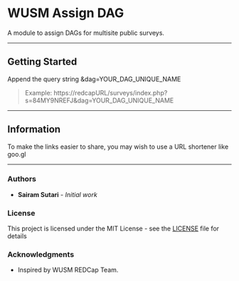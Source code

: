 # WUSM Assign DAG

A module to assign DAGs for multisite public surveys.
********************************************************************************

## Getting Started

Append the query string &dag=YOUR_DAG_UNIQUE_NAME
> Example:  https://redcapURL/surveys/index.php?s=84MY9NREFJ&dag=YOUR_DAG_UNIQUE_NAME 


********************************************************************************
## Information

To make the links easier to share, you may wish to use a URL shortener like goo.gl
 

********************************************************************************
### Authors

* **Sairam Sutari** - *Initial work*

### License

This project is licensed under the MIT License - see the [LICENSE](?prefix=wusm_assign_dag&page=LICENSE.md) file for details

### Acknowledgments

* Inspired by WUSM REDCap Team.

